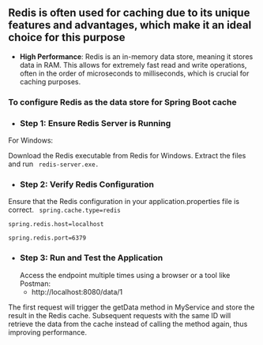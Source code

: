 ## Redis is often used for caching due to its unique features and advantages, which make it an ideal choice for this purpose
   - <b>High Performance</b>: Redis is an in-memory data store, meaning it stores data in RAM. This allows for extremely fast read and write operations, often in the order of microseconds to milliseconds, which is crucial for caching purposes.
### To configure Redis as the data store for Spring Boot cache
   - ### Step 1: Ensure Redis Server is Running
  For Windows:
  
  Download the Redis executable from Redis for Windows.
  Extract the files and run 
  <code> redis-server.exe. </code>

 - ### Step 2: Verify Redis Configuration
  Ensure that the Redis configuration in your application.properties  file is correct.
  <code>
    spring.cache.type=redis  
    spring.redis.host=localhost  
    spring.redis.port=6379
  </code>
  
 - ### Step 3: Run and Test the Application
      Access the endpoint multiple times using a browser or a tool like Postman:
      + http://localhost:8080/data/1

The first request will trigger the getData method in MyService and store the result in the Redis cache. Subsequent requests with the same ID will retrieve the data from the cache instead of calling the method again, thus improving performance.
